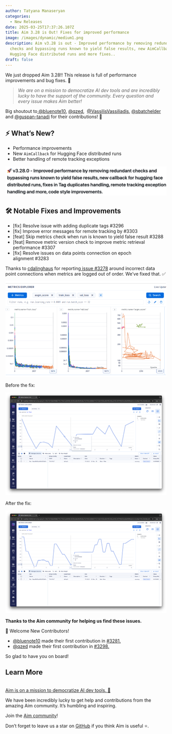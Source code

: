 ```yaml
---
author: Tatyana Manaseryan
categories:
  - New Releases
date: 2025-03-25T17:37:26.107Z
title: Aim 3.28 is Out! Fixes for improved performance
image: /images/dynamic/medium1.png
description: Aim v3.28 is out - Improved performance by removing redundant
  checks and bypassing runs known to yield false results, new AimCallback for
  Hugging Face distributed runs and more fixes..
draft: false
---
```

We just dropped Aim 3.28!! This release is full of performance improvements and bug fixes. 🎉

> *We are on a mission to democratize AI dev tools and are incredibly lucky to have the support of the community. Every question and every issue makes Aim better!*

Big shoutout to[ @bluenote10](https://github.com/bluenote10), [@qzed](https://github.com/qzed),  [@VassilisVassiliadis](https://github.com/VassilisVassiliadis), [@sbatchelder](https://github.com/sbatchelder) and [@guspan-tanadi](https://github.com/guspan-tanadi) for their contributions! 🙌

## ⚡ What’s New?

* Performance improvements
* New `AimCallback` for Hugging Face distributed runs
* Better handling of remote tracking exceptions

![](/images/dynamic/screenshot-2025-03-25-at-16.44.13.png)

## 🛠️ Notable Fixes and Improvements

* \[fix] Resolve issue with adding duplicate tags #3296
* \[fix] Improve error messages for remote tracking by #3303
* \[feat] Skip metrics check when run is known to yield false result #3288
* \[feat] Remove metric version check to improve metric retrieval performance #3307
* \[fix] Resolve issues on data points connection on epoch alignment #3283

Thanks to [cdalinghaus](https://github.com/cdalinghaus) for reporting[ issue #3278](https://github.com/aimhubio/aim/issues/3278) around incorrect data point connections when metrics are logged out of order. We’ve fixed that. ✅

![](/images/dynamic/screenshot-2025-03-25-at-17.16.40.png)

Before the fix:

![](/images/dynamic/screenshot-2025-03-24-at-17.36.26.png)

After the fix:

![](/images/dynamic/screenshot-2025-03-24-at-17.38.24.png)

**Thanks to the Aim community for helping us find these issues.**

🙌 Welcome New Contributors!

* [@bluenote10](https://github.com/bluenote10) made their first contribution in [\#3281.](https://github.com/aimhubio/aim/pull/3281)
* [](https://github.com/aimhubio/aim/pull/3281)[@qzed](https://github.com/qzed) made their first contribution in [\#3298.](https://github.com/aimhubio/aim/pull/3298)

So glad to have you on board!

## Learn More

\
[Aim is on a mission to democratize AI dev tools. 🙌](https://aimstack.readthedocs.io/en/latest/overview.html)[](https://aimstack.readthedocs.io/en/latest/overview.html)

We have been incredibly lucky to get help and contributions from the amazing Aim community. It’s humbling and inspiring.

Join the [Aim community](https://community.aimstack.io/)!

Don’t forget to leave us a star on [GitHub](https://github.com/aimhubio/aim) if you think Aim is useful ⭐️.